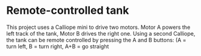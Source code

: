 # Remote-controlled tank

This project uses a Calliope mini to drive two motors. Motor A powers the left track of the tank, Motor B drives the right one. Using a second Calliope, the tank can be remote controlled by pressing the A and B buttons: (A = turn left, B = turn right, A+B = go straight

